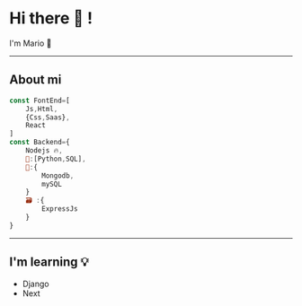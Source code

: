 # Hi there 👋 !
I'm Mario 🎉
***
## About  mi
```js
const FontEnd=[
    Js,Html,
    {Css,Saas},
    React  
]
const Backend={
    Nodejs 🔥,
    📝:[Python,SQL],
    🧱️:{
        Mongodb,
        mySQL
    }
    🗃 :{
        ExpressJs
    }
}
```
***
## I'm learning 💡
 - Django
 - Next
